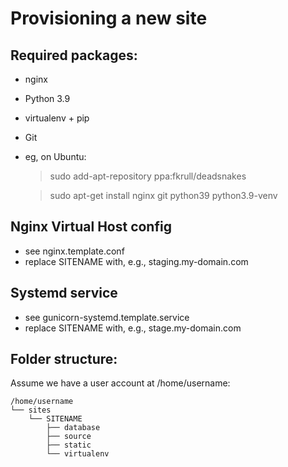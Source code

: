 Provisioning a new site
=======================

## Required packages:
* nginx
* Python 3.9
* virtualenv + pip
* Git

* eg, on Ubuntu:
    > sudo add-apt-repository ppa:fkrull/deadsnakes

    > sudo apt-get install nginx git python39 python3.9-venv

## Nginx Virtual Host config
* see nginx.template.conf
* replace SITENAME with, e.g., staging.my-domain.com

## Systemd service
* see gunicorn-systemd.template.service
* replace SITENAME with, e.g., stage.my-domain.com

## Folder structure:
Assume we have a user account at /home/username:

    /home/username
    └── sites
        └── SITENAME
            ├── database
            ├── source
            ├── static
            └── virtualenv